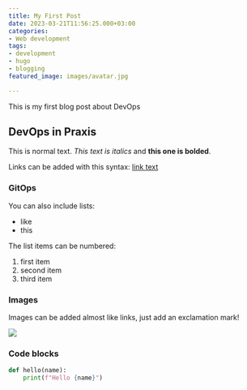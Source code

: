```yaml
---
title: My First Post
date: 2023-03-21T11:56:25.000+03:00
categories:
- Web development
tags:
- development
- hugo
- blogging
featured_image: images/avatar.jpg

---
```

This is my first blog post about DevOps

<!--more-->

## DevOps in Praxis

This is normal text. _This text is italics_ and **this one is bolded**.

Links can be added with this syntax: [link text](https://link.address)

### GitOps

You can also include lists:

* like
* this

The list items can be numbered:

1. first item
2. second item
3. third item

### Images

Images can be added almost like links, just add an exclamation mark!

![](/uploads/odonfack.png)

### Code blocks

```python
def hello(name):
    print(f"Hello {name}")
```